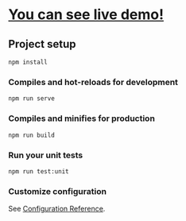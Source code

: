 # [You can see live demo!](https://v-shop-project.netlify.app)
## Project setup
```
npm install
```
### Compiles and hot-reloads for development
```
npm run serve
```
### Compiles and minifies for production
```
npm run build
```
### Run your unit tests
```
npm run test:unit
```
### Customize configuration
See [Configuration Reference](https://cli.vuejs.org/config/).
